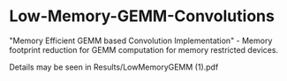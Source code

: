 # Low-Memory-GEMM-Convolutions
"Memory Efficient GEMM based Convolution Implementation" - Memory footprint reduction for GEMM computation for memory restricted devices.


Details may be seen in Results/LowMemoryGEMM (1).pdf
